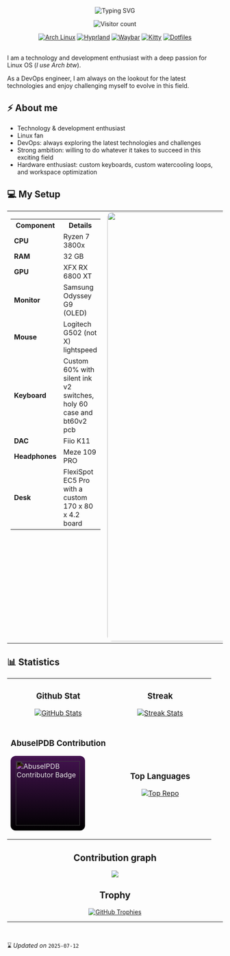 <p align="center">
  <img
    src="https://readme-typing-svg.demolab.com?font=Fira+Code&size=24&pause=1000&color=c56a90&background=000000&center=true&vCenter=true&width=600&lines=Welcome%20!;I'm%20Times-Z%20-%20DevOps%20Enthusiast"
    alt="Typing SVG"
  />
</p>
<p align="center">
  <img alt="Visitor count" src="https://komarev.com/ghpvc/?username=Times-Z&color=c56a90&style=flat-square" />
</p>

<div align="center">
  <a href="https://archlinux.org/" target="_blank"><img src="https://img.shields.io/badge/Distro-Arch%20Linux-1793D1?logo=arch-linux&color=c56a90&style=flat-square" alt="Arch Linux" /></a>
  <a href="https://hypr.land/" target="_blank"><img src="https://img.shields.io/badge/Window manager-Hyprland-000000?color=c56a90&style=flat-square" alt="Hyprland" /></a>
  <a href="https://github.com/Alexays/Waybar" target="_blank"><img src="https://img.shields.io/badge/Bar-Waybar-4DA1A9?color=c56a90&style=flat-square" alt="Waybar" /></a>
  <a href="https://github.com/kovidgoyal/kitty" target="_blank"><img src="https://img.shields.io/badge/Terminal-Kitty-000000?color=c56a90&logo=kitty&style=flat-square" alt="Kitty" /></a>
  <a href="https://github.com/Times-Z/dotfiles" target="_blank"><img src="https://img.shields.io/badge/Dotfiles-Repo-6e5494?logo=github&color=c56a90&style=flat-square" alt="Dotfiles" /></a>
</div>
<br/>

I am a technology and development enthusiast with a deep passion for Linux OS (_I use Arch btw_).

As a DevOps engineer, I am always on the lookout for the latest technologies and enjoy challenging myself to evolve in this field.

## ⚡ About me

- Technology & development enthusiast
- Linux fan
- DevOps: always exploring the latest technologies and challenges
- Strong ambition: willing to do whatever it takes to succeed in this exciting field
- Hardware enthusiast: custom keyboards, custom watercooling loops, and workspace optimization

## 💻 My Setup

<table border="0" style="border-collapse: collapse;">
  <tr>
    <td valign="top">
      <table>
        <tr><th>Component</th><th>Details</th></tr>
        <tr><td><b>CPU</b></td><td>Ryzen 7 3800x</td></tr>
        <tr><td><b>RAM</b></td><td>32 GB</td></tr>
        <tr><td><b>GPU</b></td><td>XFX RX 6800 XT</td></tr>
        <tr><td><b>Monitor</b></td><td>Samsung Odyssey G9 (OLED)</td></tr>
        <tr><td><b>Mouse</b></td><td>Logitech G502 (not X) lightspeed</td></tr>
        <tr><td><b>Keyboard</b></td><td>Custom 60% with silent ink v2 switches, holy 60 case and bt60v2 pcb</td></tr>
        <tr><td><b>DAC</b></td><td>Fiio K11</td></tr>
        <tr><td><b>Headphones</b></td><td>Meze 109 PRO</td></tr>
        <tr><td><b>Desk</b></td><td>FlexiSpot EC5 Pro with a custom 170 x 80 x 4.2 board</td></tr>
      </table>
    </td>
    <td align="center" valign="middle">
      <img src=".img/setup.jpg" alt="Setup" width="1000" style="border-radius:12px;" />
    </td>
  </tr>
</table>

## 📊 Statistics

<table width="100%">
  <tr>
    <td width="50%">
      <h3 align="center"><strong>Github Stat</strong></h3>
      <p align="center">
        <a href="https://github.com/Times-Z">
          <img align="center" src="https://github-readme-stats.vercel.app/api?username=Times-Z&count_private=true&show_icons=true&theme=nightowl&bg_color=0,000000,441350&title_color=c56a90&text_color=ffffff&rank_icon=github&hide=prs,issues,contribs&show=reviews,prs_merged,prs_merged_percentage" alt="GitHub Stats" />
        </a>
      </p>
    </td>
    <td width="50%">
      <h3 align="center"><strong>Streak</strong></h3>
      <p align="center">
        <a href="https://github.com/Times-Z">
          <img align="center" src="https://streak-stats.demolab.com?user=Times-Z&theme=nightowl&background=0,000000,441350&fire=ffeb95&ring=ffeb95&sideNums=ffffff&sideLabels=ffffff&dates=c56a90&currStreakNum=ffffff" alt="Streak Stats" />
        </a>
      </p>
    </td>
  </tr>
  <tr>
    <td width="50%">
      <h3 align="center"><strong>AbuseIPDB Contribution</strong></h3>
      <p align="center">
        <a
          href="https://www.abuseipdb.com/user/180002"
          title="AbuseIPDB is an IP address blacklist for webmasters and sysadmins to report abusive IPs"
        >
          <div
            style="
              display: inline-block;
              background: linear-gradient(0deg, #000000, #441350);
              padding: 12px;
              border-radius: 12px;
            "
          >
            <img
              src="https://www.abuseipdb.com/contributor/180002.svg"
              alt="AbuseIPDB Contributor Badge"
              style="display: block; background: transparent; height: 150px; filter: invert(1);"
            />
          </div>
        </a>
      </p>
    </td>
    <td width="50%">
      <h3 align="center"><strong>Top Languages</strong></h3>
      <p align="center">
        <a href="https://github.com/Times-Z">
          <img align="center" src="https://github-readme-stats.vercel.app/api/top-langs/?username=Times-Z&layout=compact&locale=en&theme=nightowl&bg_color=0,000000,441350&title_color=c56a90&text_color=ffffff" alt="Top Repo" />
        </a>
      </p>
    </td>
  </tr>
</table>

<h2 align="center">Contribution graph</h2>
<div align="center">
    <img src="https://github-readme-activity-graph.vercel.app/graph?username=Times-Z&custom_title=&nbsp;&bg_color=220a28&&color=ffffff&line=c56a90&point=ffeb95&area=false&hide_border=false" border-radius="15">
</div>

<h2 align="center">Trophy</h2>
<div align="center">
  <a href="https://github.com/Times-Z">
    <picture>
      <source media="(prefers-color-scheme: dark)" srcset="https://github-profile-trophy.vercel.app/?username=Times-Z&no-bg=true&row=2&column=6&margin-w=20&margin-h=20&theme=monokai">
      <source media="(prefers-color-scheme: light)" srcset="https://github-profile-trophy.vercel.app/?username=Times-Z&no-bg=true&row=2&column=6&margin-w=20&margin-h=20">
      <img alt="GitHub Trophies" src="https://github-profile-trophy.vercel.app/?username=Times-Z&no-bg=true&no-frame=true&row=2&column=6&margin-w=20&margin-h=20">
    </picture>
  </a>
</div>

---
<br/>

⌛ _Updated on_ `2025-07-12`
